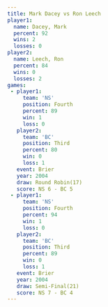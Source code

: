 ```yaml
---
title: Mark Dacey vs Ron Leech
player1:           
  name: Dacey, Mark
  percent: 92      
  wins: 2          
  losses: 0        
player2:           
  name: Leech, Ron 
  percent: 84      
  wins: 0          
  losses: 2        
games:
 - player1:          
     team: 'NS'      
     position: Fourth
     percent: 89     
     win: 1          
     loss: 0         
   player2:         
     team: 'BC'     
     position: Third
     percent: 80    
     win: 0         
     loss: 1        
   event: Brier         
   year: 2004           
   draw: Round Robin(17)
   score: NS 6 - BC 5   
 - player1:          
     team: 'NS'      
     position: Fourth
     percent: 94     
     win: 1          
     loss: 0         
   player2:         
     team: 'BC'     
     position: Third
     percent: 89    
     win: 0         
     loss: 1        
   event: Brier        
   year: 2004          
   draw: Semi-Final(21)
   score: NS 7 - BC 4  
---
```

